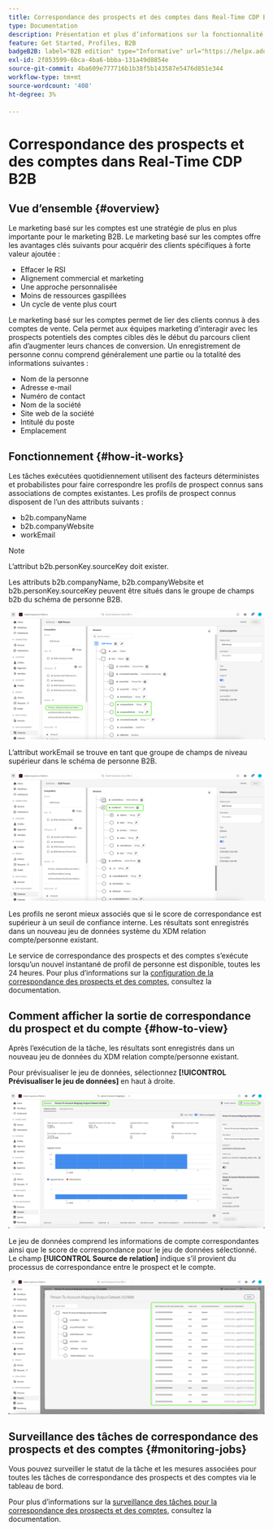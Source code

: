 ```yaml
---
title: Correspondance des prospects et des comptes dans Real-Time CDP B2B
type: Documentation
description: Présentation et plus d’informations sur la fonctionnalité de correspondance des prospects et des comptes dans le B2B de CDP Experience Platform.
feature: Get Started, Profiles, B2B
badgeB2B: label="B2B edition" type="Informative" url="https://helpx.adobe.com/fr/legal/product-descriptions/real-time-customer-data-platform-b2b-edition-prime-and-ultimate-packages.html newtab=true"
exl-id: 2f853599-6bca-4ba6-bbba-131a49d8854e
source-git-commit: 4ba609e777716b1b38f5b143587e5476d851e344
workflow-type: tm+mt
source-wordcount: '408'
ht-degree: 3%

---
```


# Correspondance des prospects et des comptes dans Real-Time CDP B2B

## Vue d’ensemble {#overview}

Le marketing basé sur les comptes est une stratégie de plus en plus importante pour le marketing B2B. Le marketing basé sur les comptes offre les avantages clés suivants pour acquérir des clients spécifiques à forte valeur ajoutée :

- Effacer le RSI
- Alignement commercial et marketing
- Une approche personnalisée
- Moins de ressources gaspillées
- Un cycle de vente plus court

Le marketing basé sur les comptes permet de lier des clients connus à des comptes de vente. Cela permet aux équipes marketing d’interagir avec les prospects potentiels des comptes cibles dès le début du parcours client afin d’augmenter leurs chances de conversion. Un enregistrement de personne connu comprend généralement une partie ou la totalité des informations suivantes :

- Nom de la personne
- Adresse e-mail
- Numéro de contact
- Nom de la société
- Site web de la société
- Intitulé du poste
- Emplacement

## Fonctionnement {#how-it-works}

Les tâches exécutées quotidiennement utilisent des facteurs déterministes et probabilistes pour faire correspondre les profils de prospect connus sans associations de comptes existantes. Les profils de prospect connus disposent de l’un des attributs suivants :

- b2b.companyName
- b2b.companyWebsite
- workEmail

>[!NOTE]
>
> L’attribut b2b.personKey.sourceKey doit exister.

Les attributs b2b.companyName, b2b.companyWebsite et b2b.personKey.sourceKey peuvent être situés dans le groupe de champs b2b du schéma de personne B2B.

![Schéma de personne B2B présentant les attributs](/help/rtcdp/accounts/images/b2b-person-schema.png)

L’attribut workEmail se trouve en tant que groupe de champs de niveau supérieur dans le schéma de personne B2B.

![Schéma de personne B2B affichant workEmail](/help/rtcdp/accounts/images/b2b-person-workemail.png)

Les profils ne seront mieux associés que si le score de correspondance est supérieur à un seuil de confiance interne. Les résultats sont enregistrés dans un nouveau jeu de données système du XDM relation compte/personne existant.

Le service de correspondance des prospects et des comptes s’exécute lorsqu’un nouvel instantané de profil de personne est disponible, toutes les 24 heures. Pour plus d’informations sur la [configuration de la correspondance des prospects et des comptes](/help/rtcdp/accounts/account-profile-ui-guide.md), consultez la documentation.

## Comment afficher la sortie de correspondance du prospect et du compte {#how-to-view}

Après l’exécution de la tâche, les résultats sont enregistrés dans un nouveau jeu de données du XDM relation compte/personne existant.

Pour prévisualiser le jeu de données, sélectionnez **[!UICONTROL Prévisualiser le jeu de données]** en haut à droite.

![Nouveau jeu de données](/help/rtcdp/accounts/images/b2b-dataset-output.png)

Le jeu de données comprend les informations de compte correspondantes ainsi que le score de correspondance pour le jeu de données sélectionné. Le champ **[!UICONTROL Source de relation]** indique s’il provient du processus de correspondance entre le prospect et le compte.

![Prévisualiser les scores de confiance et la sortie du jeu de données](/help/rtcdp/accounts/images/b2b-dataset-preview.png)

## Surveillance des tâches de correspondance des prospects et des comptes {#monitoring-jobs}

Vous pouvez surveiller le statut de la tâche et les mesures associées pour toutes les tâches de correspondance des prospects et des comptes via le tableau de bord.

Pour plus d’informations sur la [surveillance des tâches pour la correspondance des prospects et des comptes](/help/dataflows/ui/b2b/monitor-profile-enrichment.md), consultez la documentation.
